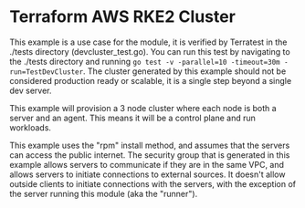 # Terraform AWS RKE2 Cluster

This example is a use case for the module, it is verified by Terratest in the ./tests directory (devcluster_test.go).
You can run this test by navigating to the ./tests directory and running `go test -v -parallel=10 -timeout=30m -run=TestDevCluster`.
The cluster generated by this example should not be considered production ready or scalable, it is a single step beyond a single dev server.

This example will provision a 3 node cluster where each node is both a server and an agent.
This means it will be a control plane and run workloads.

This example uses the "rpm" install method, and assumes that the servers can access the public internet.
The security group that is generated in this example allows servers to communicate if they are in the same VPC, and allows servers to initiate connections to external sources.
It doesn't allow outside clients to initiate connections with the servers, with the exception of the server running this module (aka the "runner").
